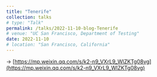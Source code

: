 ```yaml
---
title: "Tenerife"
collection: talks
# type: "Talk"
permalink: /talks/2022-11-10-blog-Tenerife
# venue: "UC San Francisco, Department of Testing"
date: 2022-11-10
# location: "San Francisco, California"
---
```


-> [https://mp.weixin.qq.com/s/k2-n9_VXrL9_WlZKTg08vg](https://mp.weixin.qq.com/s/k2-n9_VXrL9_WlZKTg08vg)